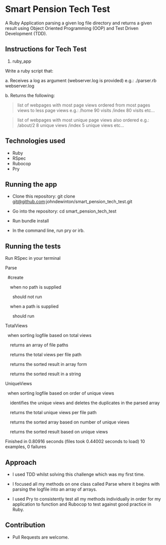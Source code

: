 # Smart Pension Tech Test #

A Ruby Application parsing a given log file directory and returns a given result using Object Oriented Programming (OOP) and Test Driven Development (TDD).

## Instructions for Tech Test ##

1. ruby_app

Write a ruby script that:

a. Receives a log as argument (webserver.log is provided)
  e.g.: ./parser.rb webserver.log

b. Returns the following:

  > list of webpages with most page views ordered from most pages views to less page views
     e.g.:
         /home 90 visits
         /index 80 visits
         etc...
 
 > list of webpages with most unique page views also ordered
     e.g.:
         /about/2   8 unique views
         /index     5 unique views
         etc...

## Technologies used ##

* Ruby
* RSpec
* Rubocop
* Pry

## Running the app ##

* Clone this repository: git clone git@github.com:johndewinton/smart_pension_tech_test.git

* Go into the repository: cd smart_pension_tech_test

* Run bundle install

* In the command line, run pry or irb.

## Running the tests ##

Run RSpec in your terminal

Parse

  #create
  
    when no path is supplied
    
      should not run
      
    when a path is supplied
    
      should run

TotalViews

  when sorting logfile based on total views
  
    returns an array of file paths
    
    returns the total views per file path
    
    returns the sorted result in array form
    
    returns the sorted result in a string

UniqueViews

  when sorting logfile based on order of unique views
  
    identifies the unique views and deletes the duplicates in the parsed array
    
    returns the total unique views per file path
    
    returns the sorted array based on number of unique views
    
    returns the sorted result based on unique views

Finished in 0.80916 seconds (files took 0.44002 seconds to load)
10 examples, 0 failures


## Approach ##

* I used TDD whilst solving this challenge which was my first time.

* I focused all my methods on one class called Parse where it begins with parsing the logfile into an array of arrays.

* I used Pry to consistently test all my methods individually in order for my application to function and Rubocop to test     against good practice in Ruby.

## Contribution ##

* Pull Requests are welcome.

